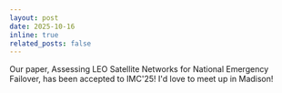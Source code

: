 ```yaml
---
layout: post
date: 2025-10-16
inline: true
related_posts: false
---
```


Our paper, Assessing LEO Satellite Networks for National Emergency Failover, has been accepted to IMC'25! I'd love to meet up in Madison!
